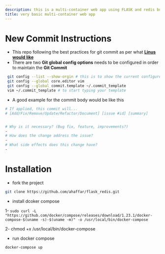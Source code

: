 ```yaml
---
description: this is a multi-container web app using FLASK and redis build with MIGHTY docker-compose
title: very basic multi-container web app
---
```


# New Commit Instructions
 - This repo following the best practices for git commit as per what [__Linus would like__][Linus repo]  
 - There are two __Git global config options__ needs to be configured in order to maintain the __Git Commit__
 ```bash
  git config --list --show-orgin # this is to show the current configured options
  git config --global core.editor vim
  git config --global commit.template ~/.commit_template
  vim ~/.commit_template # to start typing your template
 ```
 - A good example for the commit body would be like this
 ```bash
 # If applied, this commit will...
# [Add/Fix/Remove/Update/Refactor/Document] [issue #id] [summary]


# Why is it necessary? (Bug fix, feature, improvements?)
-
# How does the change address the issue? 
-
# What side effects does this change have?
-
 ```
# Installation
* fork the project
```bash
git clone https://github.com/ahaffar/flask_redis.git
```
* install dcoker compose

 1-  ```sudo curl -L "https://github.com/docker/compose/releases/download/1.23.1/docker-compose-$(uname -s)-$(uname -m)" -o /usr/local/bin/docker-compose```

 2-  chmod +x /usr/local/bin/docker-compose


* run docker compose
```
docker-compose up
```

[Linus repo]: https://github.com/torvalds/subsurface-for-dirk/commit/b6590150d68df528efd40c889ba6eea476b39873